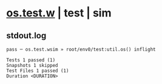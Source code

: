 # [os.test.w](../../../../../../tests/sdk_tests/util/os.test.w) | test | sim

## stdout.log
```log
pass ─ os.test.wsim » root/env0/test:util.os() inflight

Tests 1 passed (1)
Snapshots 1 skipped
Test Files 1 passed (1)
Duration <DURATION>
```

